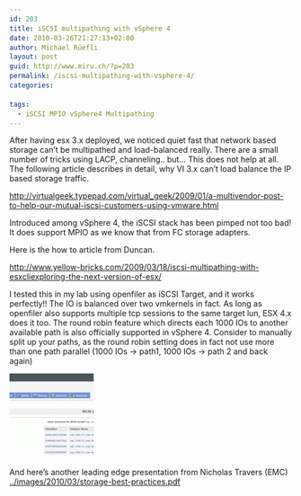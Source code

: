 ```yaml
---
id: 203
title: iSCSI multipathing with vSphere 4
date: 2010-03-26T21:27:13+02:00
author: Michael Rüefli
layout: post
guid: http://www.miru.ch/?p=203
permalink: /iscsi-multipathing-with-vsphere-4/
categories:
  
tags:
  - iSCSI MPIO vSphere4 Multipathing
---
```

After having esx 3.x deployed, we noticed quiet fast that network based storage can&#8217;t be multipathed and load-balanced really. There are a small number of tricks using LACP, channeling.. but&#8230; This does not help at all. The following article describes in detail, why VI 3.x can&#8217;t load balance the IP based storage traffic.

<a href="http://virtualgeek.typepad.com/virtual_geek/2009/01/a-multivendor-post-to-help-our-mutual-iscsi-customers-using-vmware.html" target="_blank">http://virtualgeek.typepad.com/virtual_geek/2009/01/a-multivendor-post-to-help-our-mutual-iscsi-customers-using-vmware.html</a>

Introduced among vSphere 4, the iSCSI stack has been pimped not too bad! It does support MPIO as we know that from FC storage adapters.

Here is the how to article from Duncan.

<a href="http://www.yellow-bricks.com/2009/03/18/iscsi-multipathing-with-esxcliexploring-the-next-version-of-esx/" target="_blank">http://www.yellow-bricks.com/2009/03/18/iscsi-multipathing-with-esxcliexploring-the-next-version-of-esx/</a>

I tested this in my lab using openfiler as iSCSI Target, and it works perfectly!! The IO is balanced over two vmkernels in fact. As long as openfiler also supports multiple tcp sessions to the same target lun, ESX 4.x does it too. The round robin feature which directs each 1000 IOs to another available path is also officially supported in vSphere 4. Consider to manually split up your paths, as the round robin setting does in fact not use more than one path parallel (1000 IOs -> path1, 1000 IOs -> path 2 and back again)

[<img class="alignnone size-thumbnail wp-image-204" title="openfiler-iscsi-mp" src="../images/2010/03/openfiler-iscsi-mp-150x150.gif" alt="openfiler-iscsi-mp" width="150" height="150" />](../images/2010/03/openfiler-iscsi-mp.gif)

And here&#8217;s another leading edge presentation from Nicholas Travers (EMC)  
<a href="../images/2010/03/storage-best-practices.pdf" target="_blank">../images/2010/03/storage-best-practices.pdf</a>